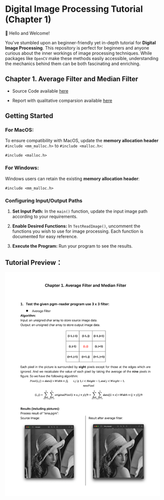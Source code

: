 Digital Image Processing Tutorial (Chapter 1)
=============================================

👋 Hello and Welcome! 

 You've stumbled upon an beginner-friendly yet in-depth tutorial for **Digital Image Processing**. This repository is perfect for beginners and anyone curious about the inner workings of image processing techniques. While packages like `OpenCV` make these methods easily accessible, understanding the mechanics behind them can be both fascinating and enriching.


Chapter 1. Average Filter and Median Filter
-------------------------------------------

* Source Code available [here](https://github.com/Wilson-ZheLin/Introduction-to-Digital-Image-Processing/blob/main/1.%20Average%20Filter%20and%20Median%20Filter/src/main.cpp)

* Report with qualitative comparsion available [here](https://github.com/Wilson-ZheLin/Introduction-to-Digital-Image-Processing/blob/main/1.%20Average%20Filter%20and%20Median%20Filter/Chapter%201.%20Average%20Filter%20and%20Median%20Filter.pdf)


Getting Started
---------------
### For MacOS:

To ensure compatibility with MacOS, update the **memory allocation header** `#include <mm_malloc.h>` to `#include <malloc.h>`:

```
#include <malloc.h>
```

### For Windows:

Windows users can retain the existing **memory allocation header**:

```
#include <mm_malloc.h>
```


### Configuring Input/Output Paths

1. **Set Input Path:** In the `main()` function, update the input image path according to your requirements.

2. **Enable Desired Functions:** In `TestReadImage()`, uncomment the functions you wish to use for image processing. Each function is documented for easy reference.

3. **Execute the Program:** Run your program to see the results.


Tutorial Preview：
-----------------

![image](../static/ch1.png)
